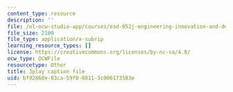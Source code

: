 ```yaml
---
content_type: resource
description: ''
file: /ol-ocw-studio-app/courses/esd-051j-engineering-innovation-and-design-fall-2012/bf92868e03ca59f088113c006173583e_O5Vh5nCMMmA.vtt
file_size: 2100
file_type: application/x-subrip
learning_resource_types: []
license: https://creativecommons.org/licenses/by-nc-sa/4.0/
ocw_type: OCWFile
resourcetype: Other
title: 3play caption file
uid: bf92868e-03ca-59f0-8811-3c006173583e
---
```

